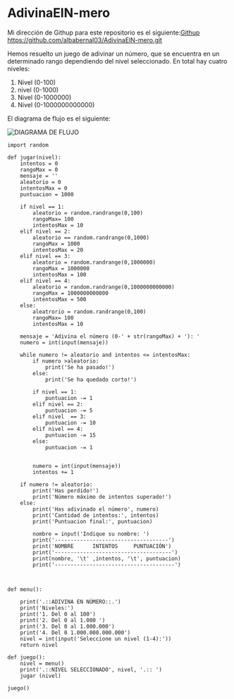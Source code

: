 # AdivinaElN-mero


Mi dirección de Githup para este repositorio es el siguiente:[Githup](https://github.com/albabernal03/AdivinaElN-mero.git)
https://github.com/albabernal03/AdivinaElN-mero.git

Hemos resuelto un juego de adivinar un número, que se encuentra en un determinado rango dependiendo del nivel seleccionado. En total hay cuatro niveles:
1. Nivel (0-100) 
2. nivel (0-1000)
3. Nivel (0-1000000)
4. Nivel (0-1000000000000)

El diagrama de flujo es el siguiente:

![DIAGRAMA DE FLUJO](https://user-images.githubusercontent.com/91721875/141657773-eefa258c-38dd-4c2a-9db6-aad4826eb70d.jpg)

```
import random 

def jugar(nivel):
    intentos = 0 
    rangoMax = 0
    mensaje = ''
    aleatorio = 0
    intentosMax = 0
    puntuacion = 1000

    if nivel == 1:
        aleatorio = random.randrange(0,100)
        rangoMax= 100
        intentosMax = 10
    elif nivel == 2:
        aleatorio == random.randrange(0,1000)
        rangoMax = 1000
        intentosMax = 20
    elif nivel == 3:
        aleatorio = random.randrange(0,1000000)
        rangoMax = 1000000
        intentosMax = 100
    elif nivel == 4:
        aleatorio = random.randrange(0,1000000000000)
        rangoMax = 1000000000000
        intentosMax = 500
    else:
        aleatrorio = random.randrange(0,100)
        rangoMax= 100
        intentosMax = 10
    
    mensaje = 'Adivina el número (0-' + str(rangoMax) + '): '
    numero = int(input(mensaje))

    while numero != aleatorio and intentos <= intentosMax:
        if numero >aleatorio:
            print('Se ha pasado!')
        else:
            print('Se ha quedado corto!')

        if nivel == 1:
            puntuacion -= 1
        elif nivel == 2:
            puntuacion -= 5
        elif nivel  == 3:
            puntuacion -= 10
        elif nivel == 4:
            puntuacion -= 15
        else:
            puntuacion -= 1
        
        
        numero = int(input(mensaje))
        intentos += 1
    
    if numero != aleatorio:
        print('Has perdido!')
        print('Número máximo de intentos superado!')
    else:
        print('Has adivinado el número', numero)
        print('Cantidad de intentos:', intentos)
        print('Puntuacion final:', puntuacion)

        nombre = input('Indique su nombre: ')
        print('------------------------------------')
        print('NOMBRE      INTENTOS     PUNTUACIÓN')
        print('-------------------------------------')
        print(nombre, '\t' ,intentos, '\t', puntuacion)
        print('--------------------------------------')



def menu():

    print('.::ADIVINA EN NÚMERO::.')
    print('Niveles:')
    print('1. Del 0 al 100')
    print('2. Del 0 al 1.000 ')
    print('3. Del 0 al 1.000.000')
    print('4. Del 0 1.000.000.000.000')
    nivel = int(input('Seleccione un nivel (1-4):'))
    return nivel

def juego():
    nivel = menu()
    print('.::NIVEL SELECCIONADO', nivel, '.:: ')
    jugar (nivel)

juego()
```

